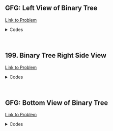<h2>GFG: Left View of Binary Tree</h2>

[Link to Problem](https://practice.geeksforgeeks.org/problems/left-view-of-binary-tree/1)

<details><summary>Codes</summary>

```java
package GFG;

import java.util.ArrayDeque;
import java.util.ArrayList;
import java.util.Deque;

public class BT_Left_View {
    static class Node {
        int data;
        Node left, right;

        Node(int item) {
            data = item;
            left = right = null;
        }
    }

    ArrayList<Integer> leftView(Node root) {
        Deque<Node> q = new ArrayDeque<>();
        ArrayList<Integer> answer = new ArrayList<>();
        if (root != null) q.offerLast(root);

        while (!q.isEmpty()) {
            int sz = q.size();
            for (int i = 1; i <= sz; i++) {
                Node node = q.pollFirst();
                assert node != null;
                if (i == 1) answer.add(node.data);

                if (node.left != null) q.offerLast(node.left);
                if (node.right != null) q.offerLast(node.right);
            }
        }

        return answer;
    }
}
```

</details>

<br>
<br>

<h2>199. Binary Tree Right Side View</h2>

[Link to Problem](https://leetcode.com/problems/binary-tree-right-side-view/description/)

<details><summary>Codes</summary>

```java
import java.util.ArrayDeque;
import java.util.ArrayList;
import java.util.Deque;
import java.util.List;

public class LC199 {
    static class TreeNode {
        int val;
        TreeNode left;
        TreeNode right;

        TreeNode() {
        }

        TreeNode(int val) {
            this.val = val;
        }

        TreeNode(int val, TreeNode left, TreeNode right) {
            this.val = val;
            this.left = left;
            this.right = right;
        }
    }

    public List<Integer> rightSideView(TreeNode root) {
        Deque<TreeNode> q = new ArrayDeque<>();
        List<Integer> answer = new ArrayList<>();
        if (root != null) q.offerLast(root);

        while (!q.isEmpty()) {
            int sz = q.size();
            for (int i = 1; i <= sz; i++) {
                TreeNode node = q.pollFirst();
                assert node != null;
                if (i == sz) answer.add(node.val);

                if (node.left != null) q.offerLast(node.left);
                if (node.right != null) q.offerLast(node.right);
            }
        }

        return answer;
    }
}
```

</details>

<br>
<br>

<h2>GFG: Bottom View of Binary Tree</h2>

[Link to Problem](https://practice.geeksforgeeks.org/problems/bottom-view-of-binary-tree/1)

<details><summary>Codes</summary>

```java
package GFG;

import java.util.*;

public class BT_bottom_view {
    static class Node {
        int data;
        Node left, right;

        Node(int item) {
            data = item;
            left = right = null;
        }
    }

    record Nodemod(Node node, int level) {
    }

    public ArrayList<Integer> bottomView(Node root) {
        Map<Integer, Integer> mp = new HashMap<>();
        Deque<Nodemod> q = new ArrayDeque<>();
        q.offerLast(new Nodemod(root, 0));
        int minLevel = 0, maxLevel = 0;

        while (!q.isEmpty()) {
            Nodemod n = q.pollFirst();
            mp.put(n.level(), n.node().data);
            minLevel = Math.min(minLevel, n.level());
            maxLevel = Math.max(maxLevel, n.level());

            if (n.node().left != null) q.offerLast(new Nodemod(n.node().left, n.level() - 1));
            if (n.node().right != null) q.offerLast(new Nodemod(n.node().right, n.level() + 1));
        }

        ArrayList<Integer> answer = new ArrayList<>();
        for (int i = minLevel; i <= maxLevel; i++) answer.add(mp.get(i));

        return answer;
    }
}
```

</details>